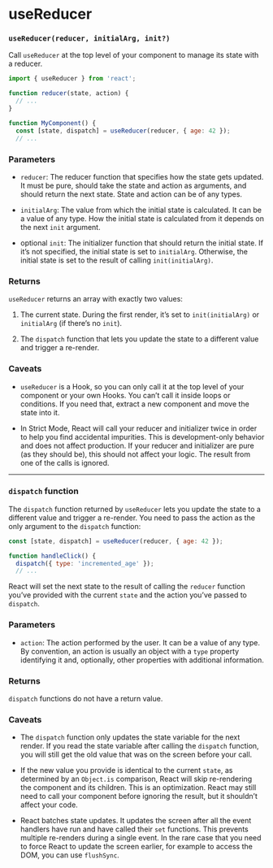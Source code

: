 # useReducer

### `useReducer(reducer, initialArg, init?)`

Call `useReducer` at the top level of your component to manage its state with a reducer.

``` js
import { useReducer } from 'react';

function reducer(state, action) {
  // ...
}

function MyComponent() {
  const [state, dispatch] = useReducer(reducer, { age: 42 });
  // ...
```

### Parameters

* `reducer`: The reducer function that specifies how the state gets updated. It must be pure, should take the state and action as arguments, and should return the next state. State and action can be of any types.

* `initialArg`: The value from which the initial state is calculated. It can be a value of any type. How the initial state is calculated from it depends on the next `init` argument.

* optional `init`: The initializer function that should return the initial state. If it’s not specified, the initial state is set to `initialArg`. Otherwise, the initial state is set to the result of calling `init(initialArg)`.

### Returns

`useReducer` returns an array with exactly two values:

1. The current state. During the first render, it’s set to `init(initialArg)` or `initialArg` (if there’s no `init`).

2. The `dispatch` function that lets you update the state to a different value and trigger a re-render.

### Caveats

* `useReducer` is a Hook, so you can only call it at the top level of your component or your own Hooks. You can’t call it inside loops or conditions. If you need that, extract a new component and move the state into it.

* In Strict Mode, React will call your reducer and initializer twice in order to help you find accidental impurities. This is development-only behavior and does not affect production. If your reducer and initializer are pure (as they should be), this should not affect your logic. The result from one of the calls is ignored.

***

### `dispatch` function

The `dispatch` function returned by `useReducer` lets you update the state to a different value and trigger a re-render. You need to pass the action as the only argument to the `dispatch` function:

``` js
const [state, dispatch] = useReducer(reducer, { age: 42 });

function handleClick() {
  dispatch({ type: 'incremented_age' });
  // ...
```

React will set the next state to the result of calling the `reducer` function you’ve provided with the current `state` and the action you’ve passed to `dispatch`.

### Parameters

* `action`: The action performed by the user. It can be a value of any type. By convention, an action is usually an object with a `type` property identifying it and, optionally, other properties with additional information.

### Returns

`dispatch` functions do not have a return value.

### Caveats

* The `dispatch` function only updates the state variable for the next render. If you read the state variable after calling the `dispatch` function, you will still get the old value that was on the screen before your call.

* If the new value you provide is identical to the current `state`, as determined by an `Object.is` comparison, React will skip re-rendering the component and its children. This is an optimization. React may still need to call your component before ignoring the result, but it shouldn’t affect your code.

* React batches state updates. It updates the screen after all the event handlers have run and have called their `set` functions. This prevents multiple re-renders during a single event. In the rare case that you need to force React to update the screen earlier, for example to access the DOM, you can use `flushSync`.
